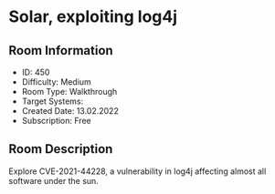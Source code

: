 ﻿# Solar, exploiting log4j

## Room Information
- ID: 450
- Difficulty: Medium
- Room Type: Walkthrough
- Target Systems: 
- Created Date: 13.02.2022
- Subscription: Free

## Room Description
Explore CVE-2021-44228, a vulnerability in log4j affecting almost all software under the sun.
